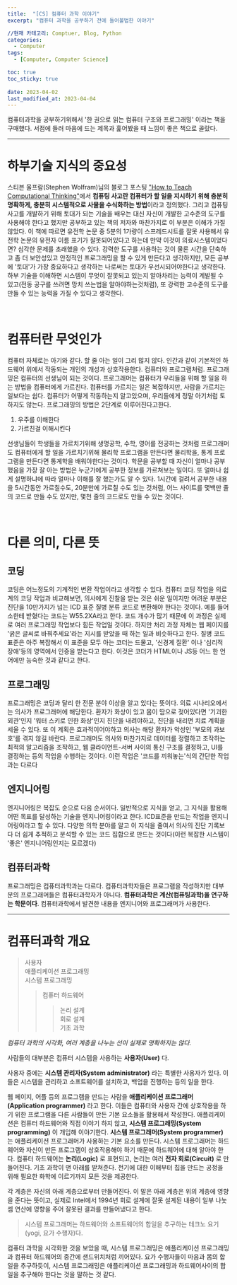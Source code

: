 ```yaml
---
title:  "[CS] 컴퓨터 과학 이야기"
excerpt: "컴퓨터 과학을 공부하기 전에 들어볼법한 이야기"

//현재 카테고리: Comptuer, Blog, Python
categories:
  - Computer
tags:
  - [Computer, Computer Science]

toc: true
toc_sticky: true
 
date: 2023-04-02
last_modified_at: 2023-04-04
---
```


컴퓨터과학을 공부하기위해서 '한 권으로 읽는 컴퓨터 구조와 프로그래밍' 이라는 책을 구매했다. 서점에 들러 마음에 드는 제목과 훑어봤을 때 느낌이 좋은 책으로 골랐다.

---

# 하부기술 지식의 중요성
스티븐 울프람(Stephen Wolfram)님의 블로그 포스팅 ["How to Teach Computational Thinking"](https://writings.stephenwolfram.com/2016/09/how-to-teach-computational-thinking/)에서 **컴퓨팅 사고란 컴퓨터가 할 일을 지시하기 위해 충분히 명확하게, 충분히 시스템적으로 사물을 수식화하는 방법**이라고 정의했다.
그리고 컴퓨팅 사고를 개발하기 위해 토대가 되는 기술을 배우는 대신 자신이 개발한 고수준의 도구를 사용해야 한다고 했지만 공부하고 있는 책의 저자와 마찬가지로 이 부분은 이해가 가질 않았다. 이 책에 따르면 유전학 논문 중 5분의 1가량이 스프레드시트를 잘못 사용해서 유전학 논문의 유전자 이름 표기가 잘못되어있다고 하는데 만약 이것이 의료시스템이었다면? 심각한 문제를 초래했을 수 있다. 강력한 도구를 사용하는 것이 물론 시간을 단축하고 좀 더 보안성있고 안정적인 프로그래밍을 할 수 있게 만든다고 생각하지만, 모든 공부에 '토대'가 가장 중요하다고 생각하는 나로써는 토대가 우선시되어야한다고 생각한다. 하부 기술을 이해하면 시스템이 무엇이 잘못되고 있는지 알아차리는 능력이 계발될 수 있고(전동 공구를 쓰려면 망치 쓰는법을 알아야하는것처럼), 또 강력한 고수준의 도구를 만들 수 있는 능력을 가질 수 있다고 생각한다.

# <br>컴퓨터란 무엇인가
컴퓨터 자체로는 아기와 같다. 할 줄 아는 일이 그리 많지 않다. 인간과 같이 기본적인 하드웨어 위에서 작동되는 개인의 개성과 상호작용한다. 컴퓨터와 프로그램처럼.
프로그래밍은 컴퓨터의 선생님이 되는 것이다. 프로그래머는 컴퓨터가 우리들을 위해 할 일을 하는 방법을 컴퓨터에게 가르친다. 컴퓨터를 가르치는 일은 복잡하지만, 사람을 가르치는 일보다는 쉽다. 컴퓨터가 어떻게 작동하는지 알고있으며, 우리들에게 정말 아기처럼 토하지도 않는다. 
프로그래밍의 방법은 2단계로 이루어진다고한다.

1. 우주를 이해한다
2. 가르친걸 이해시킨다

선생님들이 학생들을 가르치기위해 생명공학, 수학, 영어를 전공하는 것처럼 프로그래머도 컴퓨터에게 할 일을 가르치기위해 물리학 프로그램을 만든다면 물리학을, 통계 프로그램을 만든다면 통계학을 배워야한다는 것이다. 학문을 공부할 때 자신이 얼마나 공부했음을 가장 잘 아는 방법은 누군가에게 공부한 정보를 가르쳐보는 일이다. 또 얼마나 쉽게 설명하냐에 따라 얼마나 이해를 잘 했는가도 알 수 있다. 1시간에 걸려서 공부한 내용을 5시간동안 가르칠수도, 20분만에 가르칠 수도 있는 것처럼, 어느 사이트를 몇백만 줄의 코드로 만들 수도 있지만, 몇천 줄의 코드로도 만들 수 있는 것이다.

# <br>다른 의미, 다른 뜻

## 코딩
코딩은 어느정도의 기계적인 변환 작업이라고 생각할 수 있다. 컴퓨터 코딩 작업을 의료계의 코딩 작업과 비교해보면, 의사에게 진찰을 받는 것은 쉬운 일이지만 어려운 부분은 진단을 10만가지가 넘는 ICD 표준 질병 분류 코드로 변환해야 한다는 것이다. 예를 들어 소한테 받혔다는 코드는 W55.2XA라고 한다. 코드 개수가 많기 때문에 이 과정은 실제로 여러 프로그래밍 작업보다 힘든 작업일 것이다. 하지만 처리 과정 자체는 웹 페이지를 '굵은 글씨로 바꿔주세요'라는 지시를 받았을 때 하는 일과 비슷하다고 한다. 질병 코드 표준은 아주 복잡해서 이 표준을 모두 아는 코더는 드물고, '신경계 질환' 이나 '심리적 장애'등의 영역에서 인증을 받는다고 한다. 이것은 코더가 HTML이나 JS등 어느 한 언어에만 능숙한 것과 같다고 한다.
## 프로그래밍
프로그래밍은 코딩과 달리 한 전문 분야 이상을 알고 있다는 뜻이다. 의료 시나리오에서는 의사가 프로그래머에 해당한다. 환자가 화상이 있고 몸이 땀으로 젖어있다면 '기괴한 외관'인지 '워터 스키로 인한 화상'인지 진단을 내려야하고, 진단을 내리면 치료 계획을 세울 수 있다. 또 이 계획은 효과적이어야하고 의사는 해당 환자가 악성인 '부모의 과보호'를 겪지 않길 바란다. 프로그래머도 의사와 마찬가지로 데이터를 정렬하고 조작하는 최적의 알고리즘을 조작하고, 웹 클라이언트-서버 사이의 통신 구조를 결정하고, UI를 결정하는 등의 작업을 수행하는 것이다. 이런 작업은 '코드를 끼워놓는'식의 간단한 작업과는 다르다
## 엔지니어링
엔지니어링은 복잡도 순으로 다음 순서이다. 일반적으로 지식을 얻고, 그 지식을 활용해 어떤 목표를 달성하는 기술을 엔지니어링이라고 한다. ICD표준을 만드는 작업을 엔지니어링이라고 할 수 있다. 다양한 의학 분야를 알고 이 지식을 줄여서 의사의 진단 기록보다 더 쉽게 추적하고 분석할 수 있는 코드 집합으로 만드는 것이다(이런 복잡한 시스템이 '좋은' 엔지니어링인지는 모르겠다)
## 컴퓨터과학
프로그래밍은 컴퓨터과학과는 다르다. 컴퓨터과학자들은 프로그램을 작성하지만 대부분의 프로그래머들은 컴퓨터과학자가 아니다. **컴퓨터과학은 계산(컴퓨팅과학)을 연구하는 학문이다**. 컴퓨터과학에서 발견한 내용을 엔지니어와 프로그래머가 사용한다.

---

# 컴퓨터과학 개요

>사용자<br>
애플리케이션 프로그래밍<br>
시스템 프로그래밍<br>
>>컴퓨터 하드웨어<br>
>>>논리 설계<br>
회로 설계<br>
기초 과학<br>

*컴퓨터 과학의 시각화, 여러 계층을 나누는 선이 실제로 명확하지는 않다.*


사람들의 대부분은 컴퓨터 시스템을 사용하는 **사용자(User)** 다.

사용자 중에는 **시스템 관리자(System administrator)** 라는 특별한 사용자가 있다. 이들은 시스템을 관리하고 소프트웨어를 설치하고, 백업을 진행하는 등의 일을 한다.

웹 페이지, 어플 등의 프로그램을 만드는 사람을 **애플리케이션 프로그래머(Application programmer)** 라고 한다. 이들은 컴퓨터와 사용자 간에 상호작용을 하기 위한 프로그램을 다른 사람들이 만든 기본 요소들을 활용해서 작성한다. 애플리케이션은 컴퓨터 하드웨어와 직접 이야기 하지 않고, **시스템 프로그래밍(System programming)** 이 개입해 이야기한다. **시스템 프로그래머(System programmer)** 는 애플리케이션 프로그래머가 사용하는 기본 요소를 만든다. 시스템 프로그래머는 하드웨어와 자신이 만든 프로그램이 상호작용해야 하기 때문에 하드웨어에 대해 알아야 한다. 컴퓨터 하드웨어는 **논리(Logic)** 로 표현되고, 논리는 여러 **전자 회로(Circuit)** 로 만들어진다. 기초 과학이 맨 아래를 받쳐준다. 전기에 대한 이해부터 칩을 만드는 공정을 위해 필요한 화학에 이르기까지 모든 것을 제공한다.

각 계층은 자신의 아래 계층으로부터 만들어진다. 이 말은 아래 계층은 위의 계층에 영향을 준다는 뜻이고, 실제로 Intel에서 1994년 회로 설계에 잘못 설계된 내용이 일부 나눗셈 연산에 영향을 주어 잘못된 결과를 만들어냈다고 한다.

> 시스템 프로그래머는 하드웨어와 소프트웨어의 합일을 추구하는 테크노 요기(yogi, 요가 수행자)다.

컴퓨터 과학을 시각화한 것을 보았을 때, 시스템 프로그래밍은 애플리케이션 프로그래밍과 컴퓨터 하드웨어의 중간에 샌드위치처럼 끼어있다. 요가 수행자들이 마음과 몸의 합일을 추구하듯이, 시스템 프로그래밍은 애플리케이션 프로그래밍과 하드웨어사이의 합일을 추구해야 한다는 것을 말하는 것 같다.






